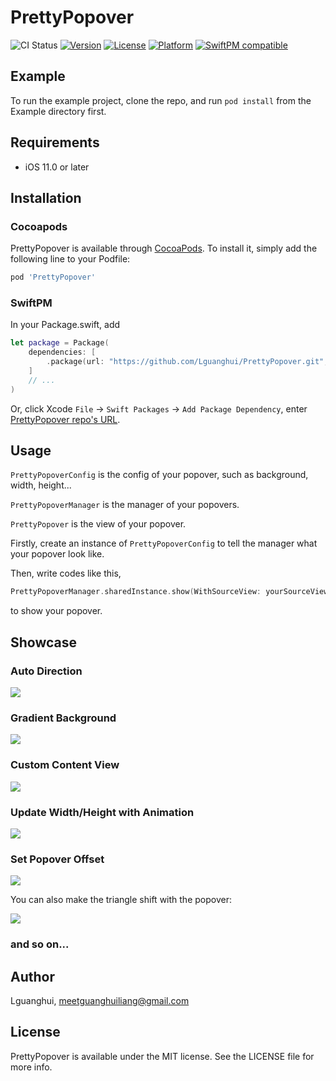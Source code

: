 # PrettyPopover

![CI Status](https://github.com/Lguanghui/PrettyPopover/actions/workflows/ios.yml/badge.svg)
[![Version](https://img.shields.io/cocoapods/v/PrettyPopover.svg?style=flat)](https://cocoapods.org/pods/PrettyPopover)
[![License](https://img.shields.io/cocoapods/l/PrettyPopover.svg?style=flat)](https://github.com/Lguanghui/PrettyPopover/blob/main/LICENSE)
[![Platform](https://img.shields.io/cocoapods/p/PrettyPopover.svg?style=flat)](https://cocoapods.org/pods/PrettyPopover)
[![SwiftPM compatible](https://img.shields.io/badge/SwiftPM-compatible-brightgreen.svg)](https://github.com/Lguanghui/PrettyPopover/blob/main/Package.swift)

## Example

To run the example project, clone the repo, and run `pod install` from the Example directory first.

## Requirements

- iOS 11.0 or later

## Installation

### Cocoapods
PrettyPopover is available through [CocoaPods](https://cocoapods.org). To install
it, simply add the following line to your Podfile:

```ruby
pod 'PrettyPopover'
```

### SwiftPM

In your Package.swift, add

```swift
let package = Package(
    dependencies: [
        .package(url: "https://github.com/Lguanghui/PrettyPopover.git", .upToNextMajor(from: "0.1.0"))
    ]
    // ...
)
```

Or, click Xcode `File` -> `Swift Packages` -> `Add Package Dependency`, enter [PrettyPopover repo's URL](https://github.com/Lguanghui/PrettyPopover.git).

## Usage

`PrettyPopoverConfig` is the config of your popover, such as background, width, height...

`PrettyPopoverManager` is the manager of your popovers.

`PrettyPopover` is the view of your popover.

Firstly, create an instance of `PrettyPopoverConfig` to tell the manager what your popover look like.

Then, write codes like this,

```swift
PrettyPopoverManager.sharedInstance.show(WithSourceView: yourSourceView, inView: yourInView, customView: yourCustomView, config: yourConfig)
```

to show your popover.

## Showcase

### Auto Direction

![](Images/auto_direction.gif)

### Gradient Background

![](Images/gradient.png)

### Custom Content View

![](Images/custom_content.png)

### Update Width/Height with Animation

![](Images/update_animation.gif)

### Set Popover Offset

![](Images/set_offset_1.png)

You can also make the triangle shift with the popover:

![](Images/set_offset_2.png)

### and so on...

## Author

Lguanghui, meetguanghuiliang@gmail.com

## License

PrettyPopover is available under the MIT license. See the LICENSE file for more info.
